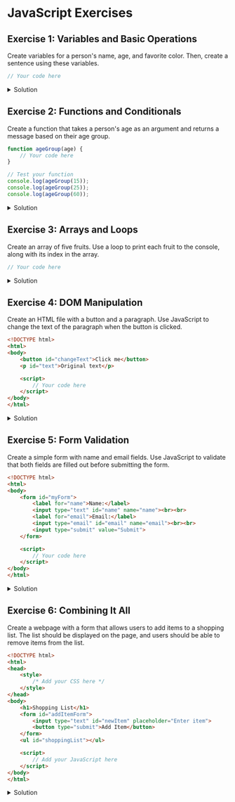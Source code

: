 # JavaScript Exercises

## Exercise 1: Variables and Basic Operations

Create variables for a person's name, age, and favorite color. Then, create a sentence using these variables.

```javascript
// Your code here
```

<details>
<summary>Solution</summary>

```javascript
var name = "Alice";
var age = 25;
var favoriteColor = "blue";

var sentence = "My name is " + name + ", I am " + age + " years old, and my favorite color is " + favoriteColor + ".";
console.log(sentence);
```

</details>

## Exercise 2: Functions and Conditionals

Create a function that takes a person's age as an argument and returns a message based on their age group.

```javascript
function ageGroup(age) {
    // Your code here
}

// Test your function
console.log(ageGroup(15));
console.log(ageGroup(25));
console.log(ageGroup(60));
```

<details>
<summary>Solution</summary>

```javascript
function ageGroup(age) {
    if (age < 18) {
        return "You are a minor.";
    } else if (age >= 18 && age < 65) {
        return "You are an adult.";
    } else {
        return "You are a senior citizen.";
    }
}

console.log(ageGroup(15)); // "You are a minor."
console.log(ageGroup(25)); // "You are an adult."
console.log(ageGroup(60)); // "You are an adult."
```

</details>

## Exercise 3: Arrays and Loops

Create an array of five fruits. Use a loop to print each fruit to the console, along with its index in the array.

```javascript
// Your code here
```

<details>
<summary>Solution</summary>

```javascript
var fruits = ["apple", "banana", "orange", "grape", "kiwi"];

for (var i = 0; i < fruits.length; i++) {
    console.log("Fruit at index " + i + ": " + fruits[i]);
}
```

</details>

## Exercise 4: DOM Manipulation

Create an HTML file with a button and a paragraph. Use JavaScript to change the text of the paragraph when the button is clicked.

```html
<!DOCTYPE html>
<html>
<body>
    <button id="changeText">Click me</button>
    <p id="text">Original text</p>

    <script>
        // Your code here
    </script>
</body>
</html>
```

<details>
<summary>Solution</summary>

```html
<!DOCTYPE html>
<html>
<body>
    <button id="changeText">Click me</button>
    <p id="text">Original text</p>

    <script>
        var button = document.getElementById("changeText");
        var paragraph = document.getElementById("text");

        button.addEventListener("click", function() {
            paragraph.innerHTML = "Text changed!";
        });
    </script>
</body>
</html>
```

</details>

## Exercise 5: Form Validation

Create a simple form with name and email fields. Use JavaScript to validate that both fields are filled out before submitting the form.

```html
<!DOCTYPE html>
<html>
<body>
    <form id="myForm">
        <label for="name">Name:</label>
        <input type="text" id="name" name="name"><br><br>
        <label for="email">Email:</label>
        <input type="email" id="email" name="email"><br><br>
        <input type="submit" value="Submit">
    </form>

    <script>
        // Your code here
    </script>
</body>
</html>
```

<details>
<summary>Solution</summary>

```html
<!DOCTYPE html>
<html>
<body>
    <form id="myForm">
        <label for="name">Name:</label>
        <input type="text" id="name" name="name"><br><br>
        <label for="email">Email:</label>
        <input type="email" id="email" name="email"><br><br>
        <input type="submit" value="Submit">
    </form>

    <script>
        document.getElementById("myForm").addEventListener("submit", function(event) {
            var name = document.getElementById("name").value;
            var email = document.getElementById("email").value;

            if (name === "" || email === "") {
                alert("Both name and email must be filled out");
                event.preventDefault();
            }
        });
    </script>
</body>
</html>
```

</details>

## Exercise 6: Combining It All

Create a webpage with a form that allows users to add items to a shopping list. The list should be displayed on the page, and users should be able to remove items from the list.

```html
<!DOCTYPE html>
<html>
<head>
    <style>
        /* Add your CSS here */
    </style>
</head>
<body>
    <h1>Shopping List</h1>
    <form id="addItemForm">
        <input type="text" id="newItem" placeholder="Enter item">
        <button type="submit">Add Item</button>
    </form>
    <ul id="shoppingList"></ul>

    <script>
        // Add your JavaScript here
    </script>
</body>
</html>
```

<details>
<summary>Solution</summary>

```html
<!DOCTYPE html>
<html>
<head>
    <style>
        .delete-btn {
            margin-left: 10px;
            color: red;
            cursor: pointer;
        }
    </style>
</head>
<body>
    <h1>Shopping List</h1>
    <form id="addItemForm">
        <input type="text" id="newItem" placeholder="Enter item">
        <button type="submit">Add Item</button>
    </form>
    <ul id="shoppingList"></ul>

    <script>
        var form = document.getElementById("addItemForm");
        var input = document.getElementById("newItem");
        var list = document.getElementById("shoppingList");

        form.addEventListener("submit", function(event) {
            event.preventDefault();
            if (input.value !== "") {
                addItem(input.value);
                input.value = "";
            }
        });

        function addItem(item) {
            var li = document.createElement("li");
            li.textContent = item;
            
            var deleteBtn = document.createElement("span");
            deleteBtn.textContent = "x";
            deleteBtn.className = "delete-btn";
            deleteBtn.onclick = function() {
                list.removeChild(li);
            };
            
            li.appendChild(deleteBtn);
            list.appendChild(li);
        }
    </script>
</body>
</html>
```

</details>
